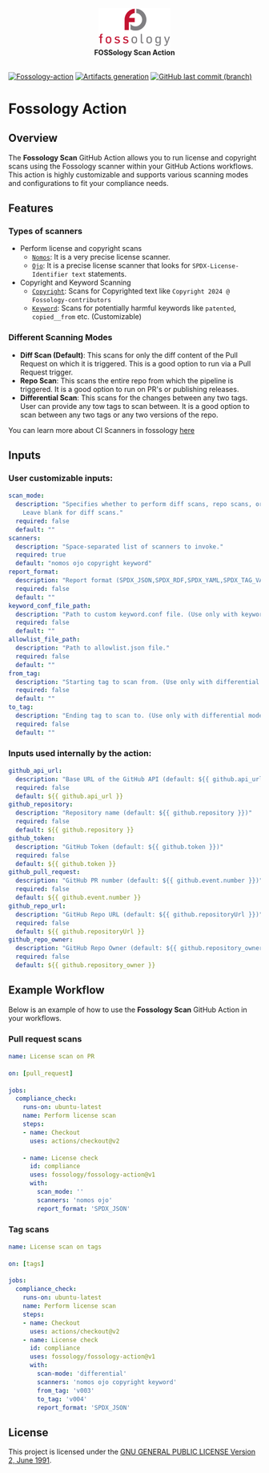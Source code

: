 <!-- SPDX-FileCopyrightText: 2024 Rajul Jha <rajuljha49@gmail.com>

 SPDX-License-Identifier: GPL-2.0-only -->

<p align="center">
  <a href="https://fossology.github.io">
  <img src="static/logo.png" alt="Fossology logo" width="144">
  </a>
  <br>
  <strong> FOSSology Scan Action </strong><br>
<br>

<a href=https://github.com/fossology/fossology/wiki/FOSSology-scanners-in-CI><img alt="Fossology-action" src="https://img.shields.io/badge/Fossology-action-red"></a>
<a href=https://join.slack.com/t/fossology/shared_invite/enQtNzI0OTEzMTk0MjYzLTYyZWQxNDc0N2JiZGU2YmI3YmI1NjE4NDVjOGYxMTVjNGY3Y2MzZmM1OGZmMWI5NTRjMzJlNjExZGU2N2I5NGY><img alt="Artifacts generation" src="https://img.shields.io/badge/slack-fossology-blue.svg?longCache=true&logo=slack"></a>
<a href=https://www.youtube.com/channel/UCZGPJnQZVnEPQWxOuNamLpw><img alt="GitHub last commit (branch)" src="https://img.shields.io/badge/youtube-FOSSology-red.svg?&logo=youtube&link=https://www.youtube.com/channel/UCZGPJnQZVnEPQWxOuNamLpw"></a>

</p>

# Fossology Action

## Overview

The **Fossology Scan** GitHub Action allows you to run license and copyright scans using the Fossology scanner within your GitHub Actions workflows. This action is highly customizable and supports various scanning modes and configurations to fit your compliance needs.

## Features

### Types of scanners
- Perform license and copyright scans
  - [`Nomos`](https://github.com/fossology/fossology/tree/master/src/nomos): It is a very precise license scanner.
  - [`Ojo`](https://github.com/fossology/fossology/tree/master/src/ojo): It is a precise license scanner that looks for `SPDX-License-Identifier text` statements.
- Copyright and Keyword Scanning
  - [`Copyright`](https://github.com/fossology/fossology/tree/master/src/copyright): Scans for Copyrighted text like `Copyright 2024 @ Fossology-contributors`
  - [`Keyword`](https://github.com/fossology/fossology/tree/master/src/copyright): Scans for potentially harmful keywords like `patented`, `copied__from` etc. (Customizable)

### Different Scanning Modes
  - **Diff Scan (Default)**: This scans for only the diff content of the Pull Request on which it is triggered. This is a good option to run via a Pull Request trigger.
  - **Repo Scan**: This scans the entire repo from which the pipeline is triggered. It is a good option to run on PR's or publishing releases.
  - **Differential Scan**: This scans for the changes between any two tags. User can provide any tow tags to scan between. It is a good option to scan between any two tags or any two versions of the repo.

You can learn more about CI Scanners in fossology [here](https://github.com/fossology/fossology/wiki/FOSSology-scanners-in-CI)

## Inputs

### User customizable inputs:
```yaml
scan_mode:
  description: "Specifies whether to perform diff scans, repo scans, or differential scans.
    Leave blank for diff scans."
  required: false
  default: ""
scanners:
  description: "Space-separated list of scanners to invoke."
  required: true
  default: "nomos ojo copyright keyword"
report_format:
  description: "Report format (SPDX_JSON,SPDX_RDF,SPDX_YAML,SPDX_TAG_VALUE) to print the results in."
  required: false
  default: ""
keyword_conf_file_path:
  description: "Path to custom keyword.conf file. (Use only with keyword scanner set to True)"
  required: false
  default: ""
allowlist_file_path:
  description: "Path to allowlist.json file."
  required: false
  default: ""
from_tag:
  description: "Starting tag to scan from. (Use only with differential mode)"
  required: false
  default: ""
to_tag:
  description: "Ending tag to scan to. (Use only with differential mode)"
  required: false
  default: ""
```

### Inputs used internally by the action:

```yaml
github_api_url:
  description: "Base URL of the GitHub API (default: ${{ github.api_url }})"
  required: false
  default: ${{ github.api_url }}
github_repository:
  description: "Repository name (default: ${{ github.repository }})"
  required: false
  default: ${{ github.repository }}
github_token:
  description: "GitHub Token (default: ${{ github.token }})"
  required: false
  default: ${{ github.token }}
github_pull_request:
  description: "GitHub PR number (default: ${{ github.event.number }})"
  required: false
  default: ${{ github.event.number }}
github_repo_url:
  description: "GitHub Repo URL (default: ${{ github.repositoryUrl }})"
  required: false
  default: ${{ github.repositoryUrl }}
github_repo_owner:
  description: "GitHub Repo Owner (default: ${{ github.repository_owner }})"
  required: false
  default: ${{ github.repository_owner }}
```

## Example Workflow
Below is an example of how to use the **Fossology Scan** GitHub Action in your workflows.

### Pull request scans
```yaml
name: License scan on PR

on: [pull_request]

jobs:
  compliance_check:
    runs-on: ubuntu-latest
    name: Perform license scan
    steps:
    - name: Checkout
      uses: actions/checkout@v2
    
    - name: License check
      id: compliance
      uses: fossology/fossology-action@v1
      with:
        scan_mode: ''
        scanners: 'nomos ojo'
        report_format: 'SPDX_JSON'

```

### Tag scans 
```yaml
name: License scan on tags

on: [tags]

jobs:
  compliance_check:
    runs-on: ubuntu-latest
    name: Perform license scan
    steps:
    - name: Checkout
      uses: actions/checkout@v2
    - name: License check
      id: compliance
      uses: fossology/fossology-action@v1
      with:
        scan-mode: 'differential'
        scanners: 'nomos ojo copyright keyword'
        from_tag: 'v003'
        to_tag: 'v004'
        report_format: 'SPDX_JSON'
```

## License

This project is licensed under the [GNU GENERAL PUBLIC LICENSE Version 2, June 1991](LICENSE).